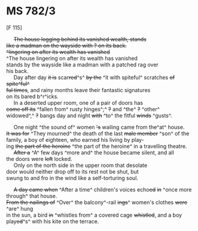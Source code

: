 # MS 782/3

[F 115]

&nbsp;&nbsp;&nbsp;&nbsp;&nbsp;~~The house logging behind its vanished wealth, stands \
like a madman on the wayside with ? on its back.~~ \
~~^lingering on after its wealth has vanished~~ \
^The house lingering on after its wealth has vanished \
stands by the wayside like a madman with a patched rag over \
his back. \
&nbsp;&nbsp;&nbsp;&nbsp;&nbsp;Day after day ~~it is~~ scar~~red~~^s^ ~~by the~~ ^it with spiteful^ scratches ~~of spite^ful^~~ \
~~ful times~~, and rainy months leave their fantastic signatures \
on its bared b^r^icks. \
&nbsp;&nbsp;&nbsp;&nbsp;&nbsp;In a deserted upper room, one of a pair of doors has \
~~come off its~~ ^fallen from^ rusty hinges^;^ ~~?~~ and ^the^ ~~?~~ ^other^ \
widowed^,^ ~~?~~ bangs day and night ~~with~~ ^to^ the fitful ~~winds~~ ^gusts^. 

&nbsp;&nbsp;&nbsp;&nbsp;&nbsp;One night ^the sound of^ women ~~'s~~ wailing came from th~~e~~^at^ house. \
~~It was for~~ ^They mourned^ the death of the last ~~male member~~ ^son^ of the \
family, a boy of eighteen, who earned his living by play- \
ing ~~the part of the heroine~~ ^the part of the heroine^ in a travelling theatre. \
&nbsp;&nbsp;&nbsp;&nbsp;&nbsp;~~After a~~ ^A^ few days ^more and^ the house became silent, and all \
the doors were ~~left~~ locked. \
&nbsp;&nbsp;&nbsp;&nbsp;&nbsp;Only on the north side in the upper room that desolate \
door would neither drop off to its rest not be shut, but \
swung to and fro in the wind like a self-torturing soul. 

&nbsp;&nbsp;&nbsp;&nbsp;&nbsp;~~A day came when~~ ^After a time^ children's voices echo~~ed~~ ~~in~~ ^once more through^ that house. \
~~From the nailings of~~ ^Over^ the balcony^-rail ~~ings~~^ women's clothes ~~were~~ ^are^ hung \
in the sun, a bird ~~in~~ ^whistles from^ a covered cage ~~whistled~~, and a boy \
play~~ed~~^s^ with his kite on the terrace. 
